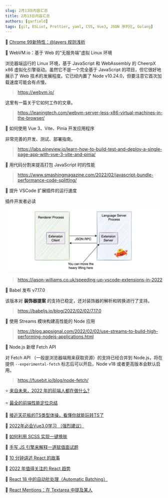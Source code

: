 ```yaml
---
slug: 2月13日内容汇总
title: 2月13日内容汇总
authors: [garfield]
tags: [git, ESLint, Prettier, yaml, CSS, Vue3, JSON 序列化, Golang]
---
```


📒 [Chrome 99新特性：@layers 规则浅析](https://mp.weixin.qq.com/s/Hnp2XddZPp3WAHrXBqEyAQ)

📒 WebVM.io：基于 Web 的“无服务端”虚拟 Linux 环境

浏览器端运行的 Linux 环境，基于 JavaScript 和 WebAssembly 的 CheerpX x86 虚拟化引擎驱动。虽然它不是一个完全基于 JavaScript 的项目，但它很好地展示了 Web 技术的发展程度。它已经内置了 Node v10.24.0，但要注意它首次加载速度可能会有点慢。

> https://webvm.io/

这里有一篇关于它如何工作的文章。

> https://leaningtech.com/webvm-server-less-x86-virtual-machines-in-the-browser/

📒 如何使用 Vue 3、Vite、Pinia 开发应用程序

非常完善的开发、测试、部署指南。

> https://labs.pineview.io/learn-how-to-build-test-and-deploy-a-single-page-app-with-vue-3-vite-and-pinia/

📒 用代码分割来提高打包 JavaScript 时的性能

> https://www.smashingmagazine.com/2022/02/javascript-bundle-performance-code-splitting/

📒 提升 VSCode 扩展插件的运行速度

插件开发者必读

![image](./vscode-arch.webp)

> https://jason-williams.co.uk/speeding-up-vscode-extensions-in-2022

📒 Babel 发布 v7.17.0

该版本对 **装饰器提案** 的支持已稳定，还对装饰器的解析和转换进行了支持。

> https://babeljs.io/blog/2022/02/02/7.17.0

📒 使用 Streams 模块构建高性能的 Node 应用

> https://blog.appsignal.com/2022/02/02/use-streams-to-build-high-performing-nodejs-applications.html

📒 Node.js 新增 Fetch API

对 Fetch API （一般是浏览器端用来获取资源）的支持已经合并到 Node.js，将在提供 `‑‑experimental‑fetch` 标志后可以开启，Node v18 或者更高版本会默认启用。

> https://fusebit.io/blog/node-fetch/

⭐️ [来自未来，2022 年的前端人都在做什么?](https://mp.weixin.qq.com/s/triP_hXILSWq37DIGz4VNg)

⭐️ [最全的前端性能定位总结](https://juejin.cn/post/7052918009555320839)

📒 [接近天花板的TS类型体操，看懂你就能玩转TS了](https://juejin.cn/post/7061556434692997156)

📒 [2022年必会Vue3.0学习 （强烈建议）](https://juejin.cn/post/7057325585705467918)

📒 [如何利用 SCSS 实现一键换肤](https://juejin.cn/post/7062496975454732301)

📒 [手写 JS 引擎来解释一道赋值面试题](https://juejin.cn/post/7062258342546620423)

📒 [10 分钟讲述 React 的故事](https://www.youtube.com/watch?v=Wm_xI7KntDs)

📒 [2022 年值得关注的 React 趋势](https://www.chakshunyu.com/blog/what-you-should-definitely-look-out-for-in-react-in-2022/)

📒 [React 18 中的自动批处理（Automatic Batching）](https://blog.bitsrc.io/automatic-batching-in-react-18-what-you-should-know-d50141dc096e?gi=aa52794e9a07)

📒 [React Mentions：在 Textarea 中提及某人](https://github.com/signavio/react-mentions)
